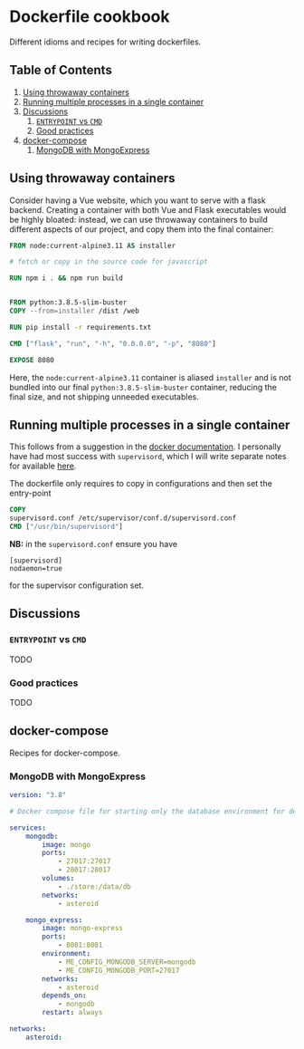 # Dockerfile cookbook

Different idioms and recipes for writing dockerfiles.

<!--BEGIN TOC-->
## Table of Contents
1. [Using throwaway containers](#using-throwaway-containers)
2. [Running multiple processes in a single container](#running-multiple-processes-in-a-single-container)
3. [Discussions](#discussions)
    1. [`ENTRYPOINT` vs `CMD`](#entrypoint-vs-cmd)
    2. [Good practices](#good-practices)
4. [docker-compose](#docker-compose)
    1. [MongoDB with MongoExpress](#mongodb-with-mongoexpress)

<!--END TOC-->

## Using throwaway containers
Consider having a Vue website, which you want to serve with a flask backend. Creating a container with both Vue and Flask executables would be highly bloated: instead, we can use throwaway containers to build different aspects of our project, and copy them into the final container:

```Dockerfile
FROM node:current-alpine3.11 AS installer

# fetch or copy in the source code for javascript

RUN npm i . && npm run build


FROM python:3.8.5-slim-buster
COPY --from=installer /dist /web

RUN pip install -r requirements.txt

CMD ["flask", "run", "-h", "0.0.0.0", "-p", "8080"]

EXPOSE 8080
```

Here, the `node:current-alpine3.11` container is aliased `installer` and is not bundled into our final `python:3.8.5-slim-buster` container, reducing the final size, and not shipping unneeded executables.

## Running multiple processes in a single container
This follows from a suggestion in the [docker documentation](https://docs.docker.com/config/containers/multi-service_container/). I personally have had most success with `supervisord`, which I will write separate notes for available [here](https://github.com/furges/notes/blob/master/automation/supervisor-d.md).

The dockerfile only requires to copy in configurations and then set the entry-point
```Dockerfile
COPY 
supervisord.conf /etc/supervisor/conf.d/supervisord.conf
CMD ["/usr/bin/supervisord"]
```

**NB:** in the `supervisord.conf` ensure you have
```
[supervisord]
nodaemon=true
```
for the supervisor configuration set.


## Discussions

### `ENTRYPOINT` vs `CMD`
TODO

### Good practices
TODO


## docker-compose
Recipes for docker-compose.

### MongoDB with MongoExpress
```yml
version: "3.8"

# Docker compose file for starting only the database environment for development

services:
    mongodb:
        image: mongo
        ports:
            - 27017:27017
            - 28017:28017
        volumes:
            - ./store:/data/db
        networks:
            - asteroid

    mongo_express:
        image: mongo-express
        ports:
            - 8081:8081
        environment:
            - ME_CONFIG_MONGODB_SERVER=mongodb
            - ME_CONFIG_MONGODB_PORT=27017
        networks:
            - asteroid
        depends_on:
            - mongodb
        restart: always

networks:
    asteroid:
```
